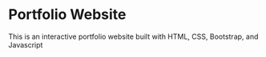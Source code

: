 # Portfolio Website
This is an interactive portfolio website built with HTML, CSS, Bootstrap, and Javascript
